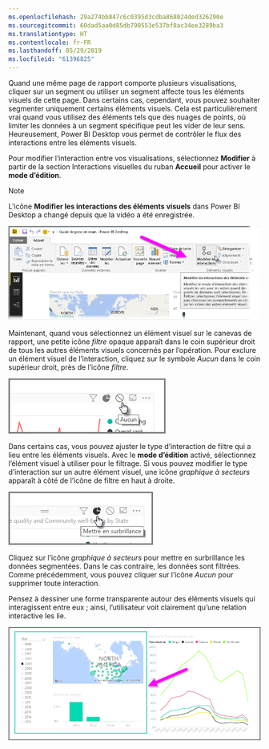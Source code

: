 ```yaml
---
ms.openlocfilehash: 29a274bb847c6c0395d3cdba868024ded326290e
ms.sourcegitcommit: 60dad5aa0d85db790553e537bf8ac34ee3289ba3
ms.translationtype: HT
ms.contentlocale: fr-FR
ms.lasthandoff: 05/29/2019
ms.locfileid: "61396825"
---
```

Quand une même page de rapport comporte plusieurs visualisations, cliquer sur un segment ou utiliser un segment affecte tous les éléments visuels de cette page. Dans certains cas, cependant, vous pouvez souhaiter segmenter uniquement certains éléments visuels. Cela est particulièrement vrai quand vous utilisez des éléments tels que des nuages de points, où limiter les données à un segment spécifique peut les vider de leur sens. Heureusement, Power BI Desktop vous permet de contrôler le flux des interactions entre les éléments visuels.

Pour modifier l’interaction entre vos visualisations, sélectionnez **Modifier** à partir de la section Interactions visuelles du ruban **Accueil** pour activer le **mode d’édition**.

>[!NOTE]
>L’icône **Modifier les interactions des éléments visuels** dans Power BI Desktop a changé depuis que la vidéo a été enregistrée.
> 
> 

![](media/3-11a-create-interaction-between-visualizations/3-11a_1.png)

Maintenant, quand vous sélectionnez un élément visuel sur le canevas de rapport, une petite icône *filtre* opaque apparaît dans le coin supérieur droit de tous les autres éléments visuels concernés par l’opération. Pour exclure un élément visuel de l’interaction, cliquez sur le symbole *Aucun* dans le coin supérieur droit, près de l’icône *filtre*.

![](media/3-11a-create-interaction-between-visualizations/3-11a_2.png)

Dans certains cas, vous pouvez ajuster le type d’interaction de filtre qui a lieu entre les éléments visuels. Avec le **mode d’édition** activé, sélectionnez l’élément visuel à utiliser pour le filtrage. Si vous pouvez modifier le type d’interaction sur un autre élément visuel, une icône *graphique à secteurs* apparaît à côté de l’icône de filtre en haut à droite.

![](media/3-11a-create-interaction-between-visualizations/3-11a_3.png)

Cliquez sur l’icône *graphique à secteurs* pour mettre en surbrillance les données segmentées. Dans le cas contraire, les données sont filtrées. Comme précédemment, vous pouvez cliquer sur l’icône *Aucun* pour supprimer toute interaction.

Pensez à dessiner une forme transparente autour des éléments visuels qui interagissent entre eux ; ainsi, l’utilisateur voit clairement qu’une relation interactive les lie.

![](media/3-11a-create-interaction-between-visualizations/3-11a_4.png)

